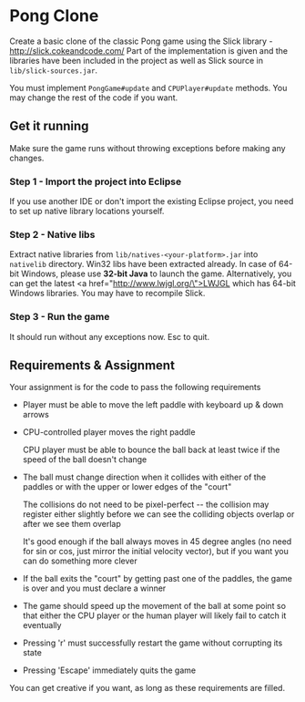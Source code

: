 Pong Clone
==========

Create a basic clone of the classic Pong game using the Slick library - http://slick.cokeandcode.com/
Part of the implementation is given and the libraries have been included in the project as well as Slick source in `lib/slick-sources.jar`.

You must implement `PongGame#update` and `CPUPlayer#update` methods. You may change the rest of the code if you want.

Get it running
--------------

Make sure the game runs without throwing exceptions before making any changes.

### Step 1 - Import the project into Eclipse

If you use another IDE or don't import the existing Eclipse project, you need to set up native library locations yourself.

### Step 2 - Native libs

Extract native libraries from `lib/natives-<your-platform>.jar` into `nativelib` directory. Win32 libs have been extracted already.
In case of 64-bit Windows, please use **32-bit Java** to launch the game.
Alternatively, you can get the latest <a href=\"http://www.lwjgl.org/\">LWJGL</a> which has 64-bit Windows libraries. You may have to recompile Slick.

### Step 3 - Run the game

It should run without any exceptions now. Esc to quit.

Requirements & Assignment
-------------------------

Your assignment is for the code to pass the following requirements

* Player must be able to move the left paddle with keyboard up & down arrows
* CPU-controlled player moves the right paddle

  CPU player must be able to bounce the ball back at least twice if the speed of the ball doesn't change
* The ball must change direction when it collides with either of the paddles or with the upper or lower edges of the "court"

  The collisions do not need to be pixel-perfect -- the collision may register either slightly before we can see the colliding objects overlap or after we see them overlap

  It's good enough if the ball always moves in 45 degree angles (no need for sin or cos, just mirror the initial velocity vector), but if you want you can do something more clever
* If the ball exits the "court" by getting past one of the paddles, the game is over and you must declare a winner
* The game should speed up the movement of the ball at some point so that either the CPU player or the human player will likely fail to catch it eventually
* Pressing 'r' must successfully restart the game without corrupting its state
* Pressing 'Escape' immediately quits the game

You can get creative if you want, as long as these requirements are filled.

